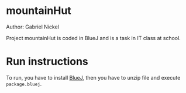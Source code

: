 # mountainHut
Author: Gabriel Nickel

Project mountainHut is coded in BlueJ and is a task in IT class at school.

# Run instructions
To run, you have to install [BlueJ](https://www.bluej.org/),
then you have to unzip file and execute `package.bluej`.
